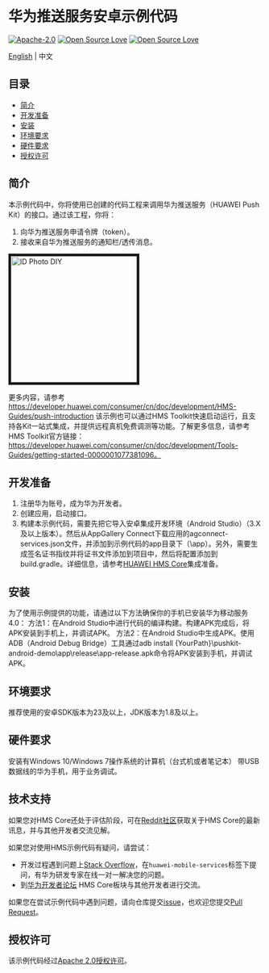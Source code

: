 # 华为推送服务安卓示例代码
[![Apache-2.0](https://img.shields.io/badge/license-Apache-blue)](http://www.apache.org/licenses/LICENSE-2.0)
[![Open Source Love](https://badges.frapsoft.com/os/v1/open-source.svg?v=103)](https://developer.huawei.com/consumer/en/hms)
[![Open Source Love](https://img.shields.io/badge/language-java-green.svg)](https://www.java.com/en/)

[English](https://github.com/HMS-Core/hms-push-clientdemo-android/blob/master/README.md) | 中文

## 目录

 * [简介](#简介)
 * [开发准备](#开发准备)
 * [安装](#安装)
 * [环境要求](#环境要求)
 * [硬件要求](#硬件要求)
 * [授权许可](#授权许可)


## 简介
本示例代码中，你将使用已创建的代码工程来调用华为推送服务（HUAWEI Push Kit）的接口。通过该工程，你将：
1.	向华为推送服务申请令牌（token）。
2.	接收来自华为推送服务的通知栏/透传消息。

<img src="pushDemo.gif" width=250 title="ID Photo DIY" div align=center border=5>

更多内容，请参考
https://developer.huawei.com/consumer/cn/doc/development/HMS-Guides/push-introduction
该示例也可以通过HMS Toolkit快速启动运行，且支持各Kit一站式集成，并提供远程真机免费调测等功能。了解更多信息，请参考HMS Toolkit官方链接：https://developer.huawei.com/consumer/cn/doc/development/Tools-Guides/getting-started-0000001077381096。

## 开发准备
1.	注册华为账号，成为华为开发者。
2.	创建应用，启动接口。
3.	构建本示例代码，需要先把它导入安卓集成开发环境（Android Studio）（3.X及以上版本）。然后从AppGallery Connect下载应用的agconnect-services.json文件，并添加到示例代码的app目录下（\app）。另外，需要生成签名证书指纹并将证书文件添加到项目中，然后将配置添加到build.gradle。详细信息，请参考[HUAWEI HMS Core](https://developer.huawei.com/consumer/cn/codelab/HMSPreparation/index.html)集成准备。


## 安装
为了使用示例提供的功能，请通过以下方法确保你的手机已安装华为移动服务4.0：
方法1：在Android Studio中进行代码的编译构建。构建APK完成后，将APK安装到手机上，并调试APK。
方法2：在Android Studio中生成APK。使用ADB（Android Debug Bridge）工具通过adb install {YourPath}\pushkit-android-demo\app\release\app-release.apk命令将APK安装到手机，并调试APK。

## 环境要求
推荐使用的安卓SDK版本为23及以上，JDK版本为1.8及以上。

## 硬件要求
安装有Windows 10/Windows 7操作系统的计算机（台式机或者笔记本）
带USB数据线的华为手机，用于业务调试。

## 技术支持
如果您对HMS Core还处于评估阶段，可在[Reddit社区](https://www.reddit.com/r/HuaweiDevelopers/)获取关于HMS Core的最新讯息，并与其他开发者交流见解。

如果您对使用HMS示例代码有疑问，请尝试：
- 开发过程遇到问题上[Stack Overflow](https://stackoverflow.com/questions/tagged/huawei-mobile-services)，在`huawei-mobile-services`标签下提问，有华为研发专家在线一对一解决您的问题。
- 到[华为开发者论坛](https://developer.huawei.com/consumer/cn/forum/blockdisplay?fid=18) HMS Core板块与其他开发者进行交流。

如果您在尝试示例代码中遇到问题，请向仓库提交[issue](https://github.com/HMS-Core/hms-push-clientdemo-android/issues)，也欢迎您提交[Pull Request](https://github.com/HMS-Core/hms-push-clientdemo-android/pulls)。

## 授权许可
该示例代码经过[Apache 2.0授权许可](http://www.apache.org/licenses/LICENSE-2.0)。
